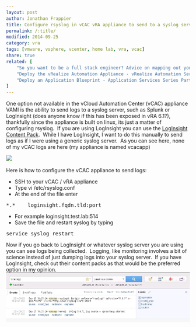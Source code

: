```yaml
---
layout: post
author: Jonathan Frappier
title: Configure rsyslog in vCAC vRA appliance to send to a syslog server
permalink: /:title/
modified: 2014-09-25
category: vra
tags: [vmware, vsphere, vcenter, home lab, vra, vcac]
share: true
related: [
    "So you want to be a full stack engineer? Advice on mapping out your career", 
    "Deploy the vRealize Automation Appliance - vRealize Automation Series Part 2", 
    "Deploy an Application Blueprint - Application Services Series Part 5"
]
---
```

One option not available in the vCloud Automation Center (vCAC) appliance VAMI is the ability to send logs to a syslog server, such as Splunk or LogInsight (does anyone know if this has been exposed in vRA 6.1?), thankfully since the appliance is built on linux, its just a matter of configuring rsyslog.  If you are using LogInsight you can use the <a href="https://solutionexchange.vmware.com/store/products/vcac-log-insight-content-pack#.VCQi0_ldXYE" target="_blank">LogInsight Content Pack</a>.  While I have LogInsight, I want to do this manually to send logs as if I were using a generic syslog server.  As you can see here, none of my vCAC logs are here (my appliance is named vcacapp)

<img src="/images/fulls/vcacapp-loginsight-search.jpg" class="fit image">

Here is how to configure the vCAC appliance to send logs:
<ul>
	<li>SSH to your vCAC / vRA appliance</li>
	<li>Type vi /etc/rsyslog.conf</li>
	<li>At the end of the file enter</li>
</ul>
<pre>*.*    loginsight.fqdn.tld:port</pre>
<ul>
	<li>For example loginsight.test.lab:514</li>
	<li>Save the file and restart syslog by typing</li>
</ul>
<pre>service syslog restart</pre>
Now if you go back to LogInsight or whatever syslog server you are using you can see logs being collected.  Logging, like monitoring involves a bit of science instead of just dumping logs into your syslog server.  If you have LogInsight, check out their content packs as that would be the preferred option in my opinion.

<img src="/images/fulls/vcacapp-loginsight-search-setup.jpg" class="fit image">